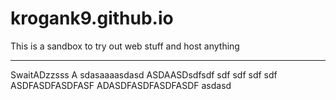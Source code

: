 # krogank9.github.io
This is a sandbox to try out web stuff and host anything

------------
SwaitADzzsss
A
sdasaaaasdasd
ASDAASDsdfsdf
sdf
sdf
sdf
sdf
ASDFASDFASDFASF
ADASDFASDFASDFASDF
asdasd

